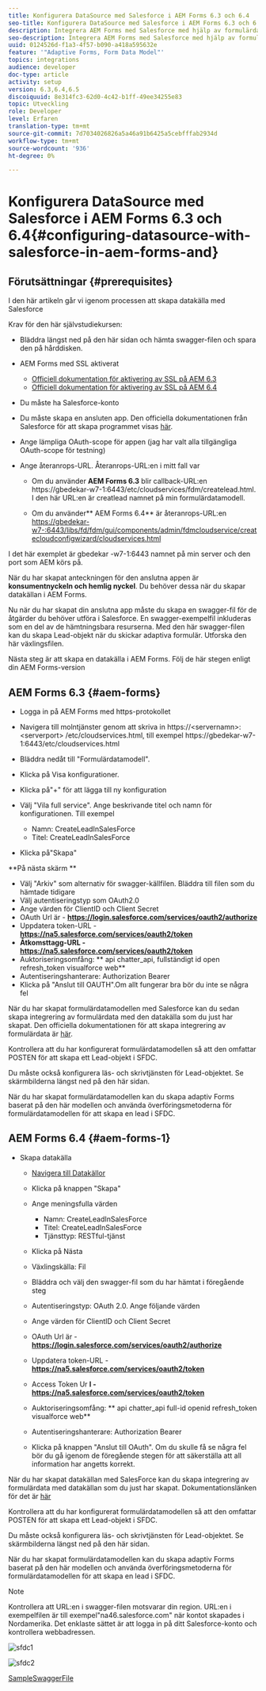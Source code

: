 ```yaml
---
title: Konfigurera DataSource med Salesforce i AEM Forms 6.3 och 6.4
seo-title: Konfigurera DataSource med Salesforce i AEM Forms 6.3 och 6.4
description: Integrera AEM Forms med Salesforce med hjälp av formulärdatamodell
seo-description: Integrera AEM Forms med Salesforce med hjälp av formulärdatamodell
uuid: 0124526d-f1a3-4f57-b090-a418a595632e
feature: '"Adaptive Forms, Form Data Model"'
topics: integrations
audience: developer
doc-type: article
activity: setup
version: 6.3,6.4,6.5
discoiquuid: 8e314fc3-62d0-4c42-b1ff-49ee34255e83
topic: Utveckling
role: Developer
level: Erfaren
translation-type: tm+mt
source-git-commit: 7d7034026826a5a46a91b6425a5cebfffab2934d
workflow-type: tm+mt
source-wordcount: '936'
ht-degree: 0%

---
```



# Konfigurera DataSource med Salesforce i AEM Forms 6.3 och 6.4{#configuring-datasource-with-salesforce-in-aem-forms-and}

## Förutsättningar {#prerequisites}

I den här artikeln går vi igenom processen att skapa datakälla med Salesforce

Krav för den här självstudiekursen:

* Bläddra längst ned på den här sidan och hämta swagger-filen och spara den på hårddisken.
* AEM Forms med SSL aktiverat

   * [Officiell dokumentation för aktivering av SSL på AEM 6.3](https://helpx.adobe.com/experience-manager/6-3/sites/administering/using/ssl-by-default.html)
   * [Officiell dokumentation för aktivering av SSL på AEM 6.4](https://helpx.adobe.com/experience-manager/6-4/sites/administering/using/ssl-by-default.html)

* Du måste ha Salesforce-konto
* Du måste skapa en ansluten app. Den officiella dokumentationen från Salesforce för att skapa programmet visas [här](https://help.salesforce.com/articleView?id=connected_app_create.htm&amp;type=0).
* Ange lämpliga OAuth-scope för appen (jag har valt alla tillgängliga OAuth-scope för testning)
* Ange återanrops-URL. Återanrops-URL:en i mitt fall var

   * Om du använder **AEM Forms 6.3** blir callback-URL:en https://gbedekar-w7-1:6443/etc/cloudservices/fdm/createlead.html. I den här URL:en är creatlead namnet på min formulärdatamodell.

   * Om du använder** AEM Forms 6.4** är återanrops-URL:en [https://gbedekar-w7-:6443/libs/fd/fdm/gui/components/admin/fdmcloudservice/createcloudconfigwizard/cloudservices.html](https://gbedekar-w7-1:6443/libs/fd/fdm/gui/components/admin/fdmcloudservice/createcloudconfigwizard/cloudservices.html)

I det här exemplet är gbedekar -w7-1:6443 namnet på min server och den port som AEM körs på.

När du har skapat anteckningen för den anslutna appen är **konsumentnyckeln och hemlig nyckel**. Du behöver dessa när du skapar datakällan i AEM Forms.

Nu när du har skapat din anslutna app måste du skapa en swagger-fil för de åtgärder du behöver utföra i Salesforce. En swagger-exempelfil inkluderas som en del av de hämtningsbara resurserna. Med den här swagger-filen kan du skapa Lead-objekt när du skickar adaptiva formulär. Utforska den här växlingsfilen.

Nästa steg är att skapa en datakälla i AEM Forms. Följ de här stegen enligt din AEM Forms-version

## AEM Forms 6.3 {#aem-forms}

* Logga in på AEM Forms med https-protokollet
* Navigera till molntjänster genom att skriva in https://&lt;servernamn>:&lt;serverport> /etc/cloudservices.html, till exempel https://gbedekar-w7-1:6443/etc/cloudservices.html
* Bläddra nedåt till &quot;Formulärdatamodell&quot;.
* Klicka på Visa konfigurationer.
* Klicka på&quot;+&quot; för att lägga till ny konfiguration
* Välj &quot;Vila full service&quot;. Ange beskrivande titel och namn för konfigurationen. Till exempel

   * Namn: CreateLeadInSalesForce
   * Titel: CreateLeadInSalesForce

* Klicka på&quot;Skapa&quot;

**På nästa skärm **

* Välj &quot;Arkiv&quot; som alternativ för swagger-källfilen. Bläddra till filen som du hämtade tidigare
* Välj autentiseringstyp som OAuth2.0
* Ange värden för ClientID och Client Secret
* OAuth Url är - **https://login.salesforce.com/services/oauth2/authorize**
* Uppdatera token-URL - **https://na5.salesforce.com/services/oauth2/token**
* **Åtkomsttagg-URL - https://na5.salesforce.com/services/oauth2/token**
* Auktoriseringsomfång: ** api   chatter_api, fullständigt id   open   refresh_token visualforce web**
* Autentiseringshanterare: Authorization Bearer
* Klicka på &quot;Anslut till OAUTH&quot;.Om allt fungerar bra bör du inte se några fel

När du har skapat formulärdatamodellen med Salesforce kan du sedan skapa integrering av formulärdata med den datakälla som du just har skapat. Den officiella dokumentationen för att skapa integrering av formulärdata är [här](https://helpx.adobe.com/aem-forms/6-3/data-integration.html).

Kontrollera att du har konfigurerat formulärdatamodellen så att den omfattar POSTEN för att skapa ett Lead-objekt i SFDC.

Du måste också konfigurera läs- och skrivtjänsten för Lead-objektet. Se skärmbilderna längst ned på den här sidan.

När du har skapat formulärdatamodellen kan du skapa adaptiv Forms baserat på den här modellen och använda överföringsmetoderna för formulärdatamodellen för att skapa en lead i SFDC.

## AEM Forms 6.4 {#aem-forms-1}

* Skapa datakälla

   * [Navigera till Datakällor](http://localhost:4502/libs/fd/fdm/gui/components/admin/fdmcloudservice/fdm.html/conf/global)

   * Klicka på knappen &quot;Skapa&quot;
   * Ange meningsfulla värden

      * Namn: CreateLeadInSalesForce
      * Titel: CreateLeadInSalesForce
      * Tjänsttyp: RESTful-tjänst
   * Klicka på Nästa
   * Växlingskälla: Fil
   * Bläddra och välj den swagger-fil som du har hämtat i föregående steg
   * Autentiseringstyp: OAuth 2.0. Ange följande värden
   * Ange värden för ClientID och Client Secret
   * OAuth Url är - **https://login.salesforce.com/services/oauth2/authorize**
   * Uppdatera token-URL - **https://na5.salesforce.com/services/oauth2/token**
   * Access Token Ur **l - https://na5.salesforce.com/services/oauth2/token**
   * Auktoriseringsomfång: ** api chatter_api full-id openid refresh_token visualforce web**
   * Autentiseringshanterare: Authorization Bearer
   * Klicka på knappen &quot;Anslut till OAuth&quot;. Om du skulle få se några fel bör du gå igenom de föregående stegen för att säkerställa att all information har angetts korrekt.


När du har skapat datakällan med SalesForce kan du skapa integrering av formulärdata med datakällan som du just har skapat. Dokumentationslänken för det är [här](https://helpx.adobe.com/experience-manager/6-4/forms/using/create-form-data-models.html)

Kontrollera att du har konfigurerat formulärdatamodellen så att den omfattar POSTEN för att skapa ett Lead-objekt i SFDC.

Du måste också konfigurera läs- och skrivtjänsten för Lead-objektet. Se skärmbilderna längst ned på den här sidan.

När du har skapat formulärdatamodellen kan du skapa adaptiv Forms baserat på den här modellen och använda överföringsmetoderna för formulärdatamodellen för att skapa en lead i SFDC.

>[!NOTE]
>
>Kontrollera att URL:en i swagger-filen motsvarar din region. URL:en i exempelfilen är till exempel&quot;na46.salesforce.com&quot; när kontot skapades i Nordamerika. Det enklaste sättet är att logga in på ditt Salesforce-konto och kontrollera webbadressen.

![sfdc1](assets/sfdc1.gif)

![sfdc2](assets/sfdc2.png)

[SampleSwaggerFile](assets/swagger-sales-force-lead.json)
